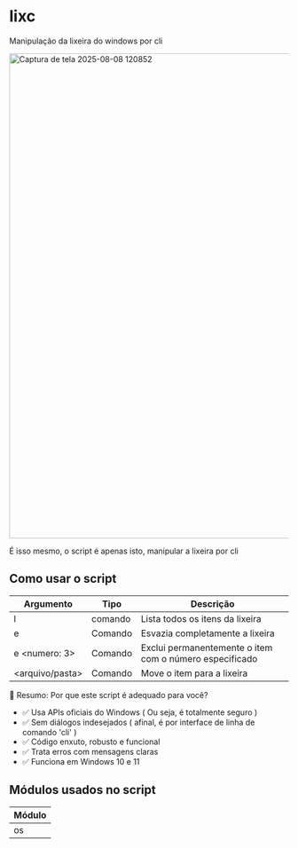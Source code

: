 # lixc
Manipulação da lixeira do windows por cli

<img width="878" height="875" alt="Captura de tela 2025-08-08 120852" src="https://github.com/user-attachments/assets/0fc9ce5d-f02a-4f43-b6df-ff368899930e" />


É isso mesmo, o script é apenas isto, manipular a lixeira por cli


## Como usar o script

| Argumento | Tipo | Descrição |
| ----------- | ----------- | ----------- |
| l     | comando | Lista todos os itens da lixeira |
| e      | Comando | Esvazia completamente a lixeira |
| e <numero: 3> | Comando | Exclui permanentemente o item com o número especificado |
| <arquivo/pasta> | Comando | Move o item para a lixeira |


📌 Resumo: Por que este script é adequado para você?
- ✅ Usa APIs oficiais do Windows ( Ou seja, é totalmente seguro )
- ✅ Sem diálogos indesejados ( afinal, é por interface de linha de comando 'cli' )
- ✅ Código enxuto, robusto e funcional
- ✅ Trata erros com mensagens claras
- ✅ Funciona em Windows 10 e 11

## Módulos usados no script

| Módulo |
| -- |
| os |
